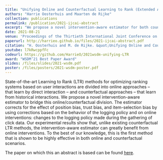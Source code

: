 ```yaml
---
title: "Unifying Online and Counterfactual Learning to Rank (Extended Abstract)"
authors: "Harrie Oosterhuis and Maarten de Rijke"
collection: publications
permalink: /publication/2021-ijcai-abstract
excerpt: "We propose a novel intervention-aware estimator for both counterfactual and online Learning to Rank (LTR). With the introduction of the intervention-aware estimator, we aim to bridge the online/counterfactual LTR division as it is shown to be highly effective in both online and counterfactual scenarios."
date: 2021-08-21
venue: 'Proceedings of the Thirtieth International Joint Conference on Artificial Intelligence (IJCAI ’21)'
paperurl: http://harrieo.github.io/files/2021-ijcai-abstract.pdf
citation: "H. Oosterhuis and M. de Rijke. &quot;Unifying Online and Counterfactual Learning to Rank (Extended Abstract).&quot; In <i>Proceedings of the Thirtieth International Joint Conference on Artificial Intelligence</i>. International Joint Conferences on Artificial Intelligence, 2021."
youtube: l7kRwcppfFc
codeurl: https://github.com/HarrieO/2021wsdm-unifying-LTR
award: "WSDM’21 Best Paper Award"
slides: /files/slides/2021-wsdm.pdf
poster: /files/posters/2021-wsdm-poster.pdf
---
```


State-of-the-art Learning to Rank (LTR) methods for optimizing ranking systems based on user interactions are divided into online approaches – that learn by direct interaction – and counterfactual approaches – that learn from historical interactions. We propose a novel intervention-aware estimator to bridge this online/counterfactual division. The estimator corrects for the effect of position bias, trust bias, and item-selection bias by using corrections based on the behavior of the logging policy and on online interventions: changes to the logging policy made during the gathering of click data. Our experimental results show that, unlike existing counterfactual LTR methods, the intervention-aware estimator can greatly benefit from online interventions. To the best of our knowledge, this is the first method that is shown to be highly effective in both online and counterfactual scenarios.

The paper on which this an abstract is based can be found [here](publication/2021-unifying).